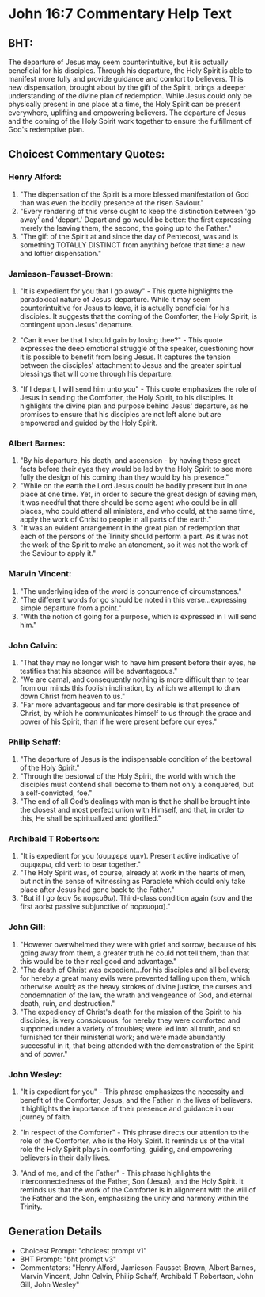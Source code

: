 # John 16:7 Commentary Help Text

## BHT:
The departure of Jesus may seem counterintuitive, but it is actually beneficial for his disciples. Through his departure, the Holy Spirit is able to manifest more fully and provide guidance and comfort to believers. This new dispensation, brought about by the gift of the Spirit, brings a deeper understanding of the divine plan of redemption. While Jesus could only be physically present in one place at a time, the Holy Spirit can be present everywhere, uplifting and empowering believers. The departure of Jesus and the coming of the Holy Spirit work together to ensure the fulfillment of God's redemptive plan.

## Choicest Commentary Quotes:
### Henry Alford:
1. "The dispensation of the Spirit is a more blessed manifestation of God than was even the bodily presence of the risen Saviour."
2. "Every rendering of this verse ought to keep the distinction between 'go away' and 'depart.' Depart and go would be better: the first expressing merely the leaving them, the second, the going up to the Father."
3. "The gift of the Spirit at and since the day of Pentecost, was and is something TOTALLY DISTINCT from anything before that time: a new and loftier dispensation."

### Jamieson-Fausset-Brown:
1. "It is expedient for you that I go away" - This quote highlights the paradoxical nature of Jesus' departure. While it may seem counterintuitive for Jesus to leave, it is actually beneficial for his disciples. It suggests that the coming of the Comforter, the Holy Spirit, is contingent upon Jesus' departure. 

2. "Can it ever be that I should gain by losing thee?" - This quote expresses the deep emotional struggle of the speaker, questioning how it is possible to benefit from losing Jesus. It captures the tension between the disciples' attachment to Jesus and the greater spiritual blessings that will come through his departure.

3. "If I depart, I will send him unto you" - This quote emphasizes the role of Jesus in sending the Comforter, the Holy Spirit, to his disciples. It highlights the divine plan and purpose behind Jesus' departure, as he promises to ensure that his disciples are not left alone but are empowered and guided by the Holy Spirit.

### Albert Barnes:
1. "By his departure, his death, and ascension - by having these great facts before their eyes they would be led by the Holy Spirit to see more fully the design of his coming than they would by his presence."
2. "While on the earth the Lord Jesus could be bodily present but in one place at one time. Yet, in order to secure the great design of saving men, it was needful that there should be some agent who could be in all places, who could attend all ministers, and who could, at the same time, apply the work of Christ to people in all parts of the earth."
3. "It was an evident arrangement in the great plan of redemption that each of the persons of the Trinity should perform a part. As it was not the work of the Spirit to make an atonement, so it was not the work of the Saviour to apply it."


### Marvin Vincent:
1. "The underlying idea of the word is concurrence of circumstances." 
2. "The different words for go should be noted in this verse...expressing simple departure from a point."
3. "With the notion of going for a purpose, which is expressed in I will send him."

### John Calvin:
1. "That they may no longer wish to have him present before their eyes, he testifies that his absence will be advantageous." 
2. "We are carnal, and consequently nothing is more difficult than to tear from our minds this foolish inclination, by which we attempt to draw down Christ from heaven to us." 
3. "Far more advantageous and far more desirable is that presence of Christ, by which he communicates himself to us through the grace and power of his Spirit, than if he were present before our eyes."

### Philip Schaff:
1. "The departure of Jesus is the indispensable condition of the bestowal of the Holy Spirit."
2. "Through the bestowal of the Holy Spirit, the world with which the disciples must contend shall become to them not only a conquered, but a self-convicted, foe."
3. "The end of all God’s dealings with man is that he shall be brought into the closest and most perfect union with Himself, and that, in order to this, He shall be spiritualized and glorified."

### Archibald T Robertson:
1. "It is expedient for you (συμφερε υμιν). Present active indicative of συμφερω, old verb to bear together." 
2. "The Holy Spirit was, of course, already at work in the hearts of men, but not in the sense of witnessing as Paraclete which could only take place after Jesus had gone back to the Father." 
3. "But if I go (εαν δε πορευθω). Third-class condition again (εαν and the first aorist passive subjunctive of πορευομα)."

### John Gill:
1. "However overwhelmed they were with grief and sorrow, because of his going away from them, a greater truth he could not tell them, than that this would be to their real good and advantage."
2. "The death of Christ was expedient...for his disciples and all believers; for hereby a great many evils were prevented falling upon them, which otherwise would; as the heavy strokes of divine justice, the curses and condemnation of the law, the wrath and vengeance of God, and eternal death, ruin, and destruction."
3. "The expediency of Christ's death for the mission of the Spirit to his disciples, is very conspicuous; for hereby they were comforted and supported under a variety of troubles; were led into all truth, and so furnished for their ministerial work; and were made abundantly successful in it, that being attended with the demonstration of the Spirit and of power."

### John Wesley:
1. "It is expedient for you" - This phrase emphasizes the necessity and benefit of the Comforter, Jesus, and the Father in the lives of believers. It highlights the importance of their presence and guidance in our journey of faith.

2. "In respect of the Comforter" - This phrase directs our attention to the role of the Comforter, who is the Holy Spirit. It reminds us of the vital role the Holy Spirit plays in comforting, guiding, and empowering believers in their daily lives.

3. "And of me, and of the Father" - This phrase highlights the interconnectedness of the Father, Son (Jesus), and the Holy Spirit. It reminds us that the work of the Comforter is in alignment with the will of the Father and the Son, emphasizing the unity and harmony within the Trinity.


## Generation Details
- Choicest Prompt: "choicest prompt v1"
- BHT Prompt: "bht prompt v3"
- Commentators: "Henry Alford, Jamieson-Fausset-Brown, Albert Barnes, Marvin Vincent, John Calvin, Philip Schaff, Archibald T Robertson, John Gill, John Wesley"
